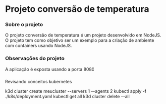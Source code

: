 # Projeto conversão de temperatura

### Sobre o projeto
O projeto conversão de temperatura é um projeto desenvolvido em NodeJS. O projeto tem como objetivo ser um exemplo para a criação de ambiente com containers usando NodeJS.

### Observações do projeto
A aplicação é exposta usando a porta 8080

###
Revisando conceitos kubernetes

k3d cluster create meucluster --servers 1 --agents 2
kubectl apply -f ./k8s/deployment.yaml 
kubectl get all
k3d cluster delete --all
